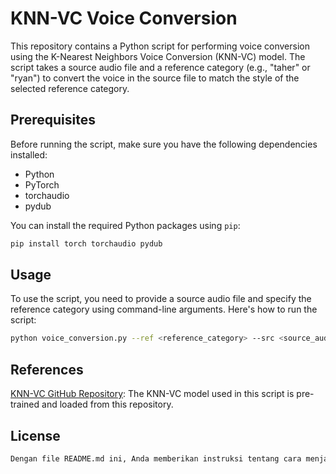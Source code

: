 # KNN-VC Voice Conversion

This repository contains a Python script for performing voice conversion using the K-Nearest Neighbors Voice Conversion (KNN-VC) model. The script takes a source audio file and a reference category (e.g., "taher" or "ryan") to convert the voice in the source file to match the style of the selected reference category.

## Prerequisites

Before running the script, make sure you have the following dependencies installed:

- Python
- PyTorch
- torchaudio
- pydub

You can install the required Python packages using `pip`:

```bash
pip install torch torchaudio pydub
```

## Usage
To use the script, you need to provide a source audio file and specify the reference category using command-line arguments. Here's how to run the script:

```bash
python voice_conversion.py --ref <reference_category> --src <source_audio_file>
```

## References
[KNN-VC GitHub Repository](https://github.com/bshall/knn-vc): The KNN-VC model used in this script is pre-trained and loaded from this repository.


## License
```bash
Dengan file README.md ini, Anda memberikan instruksi tentang cara menjalankan skrip, mencantumkan prasyarat, dan memberikan tautan ke sumber daya yang relevan. Anda juga memberikan informasi lisensi untuk proyek Anda. Pastikan untuk menyimpannya sebagai file `README.md` di repositori GitHub Anda.
```
